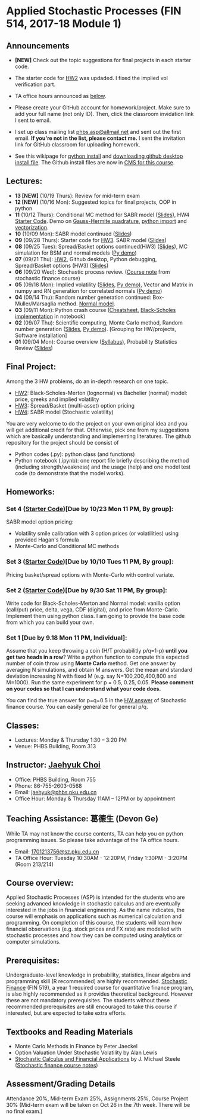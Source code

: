 # Applied Stochastic Processes (FIN 514, 2017-18 Module 1)

## Announcements
* __[NEW]__ Check out the topic suggestions for final projects in each starter code.

* The starter code for [HW2](https://github.com/PHBS-2017-ASP-Classroom/BSMmodel_Base) was updaded. I fixed the implied vol verification part.

* TA office hours announced as [below](#teaching-assistance-葛德生-devon-ge).

* Please create your GitHub account for homework/project. Make sure to add your full name (not only ID). Then, click the classroom invidation link I sent to email.

* I set up class mailing list phbs.asp@allmail.net and sent out the first email. __If you're not in the list, please contact me.__ I sent the invitation link for GitHub classroom for uploading homework.

* See this wikipage for [python install](https://github.com/PHBS/2017.M1.ASP/wiki/Python-Resources) and [downloading github desktop install file](https://github.com/PHBS/2017.M1.ASP/wiki/Github-Desktop-Download). The Github install files are now in [CMS for this course](http://cms.phbs.pku.edu.cn/claroline/document/document.php?cidReset=true&cidReq=FIN514).

## Lectures:
* __13 [NEW]__ (10/19 Thurs): Review for mid-term exam
* __12 [NEW]__ (10/16 Mon): Suggested topics for final projects, OOP in python 
* __11__ (10/12 Thurs): Conditional MC method for SABR model ([Slides](files/SABRmodel.pdf)), HW4 [Starter Code](https://github.com/PHBS-2017-ASP-Classroom/SABRModel_Base). Demo on [Gauss-Hermite quadrature](https://github.com/PHBS-2017-ASP-Classroom/SABRmodel_Base/blob/master/Demo_GHQ.ipynb), [python import](https://github.com/PHBS-2017-ASP-Classroom/SABRmodel_Base/blob/master/Demo_Advanced_Import.ipynb) and [vectorization](https://github.com/PHBS-2017-ASP-Classroom/SABRmodel_Base/blob/master/Demo_Vectorize.ipynb).
* __10__ (10/09 Mon): SABR model continued ([Slides](files/SABRmodel.pdf))
* __09__ (09/28 Thurs): Starter code for [HW3](https://github.com/PHBS-2017-ASP-Classroom/SpreadBasketOptions_Base). SABR model ([Slides](files/SABRmodel.pdf))
* __08__ (09/25 Tues): Spread/Basket options continued(HW3) ([Slides](files/SpreadBasketOption.pdf)), MC simulation for BSM and normal models ([Py demo](py/BlackScholes_MC.ipynb))
* __07__ (09/21 Thu): [HW2](https://github.com/PHBS-2017-ASP-Classroom/BSMmodel_Base), Github desktop, Python debugging, Spread/Basket options (HW3) ([Slides](files/SpreadBasketOption.pdf))
* __06__ (09/20 Wed): Stochastic process review. ([Course note]( https://github.com/PHBS/2016.M3.StoFin/blob/master/files/Notes%20Steele.pdf) from stochastic finance course)
* __05__ (09/18 Mon): Implied volatility ([Slides](files/ImpVol.pdf), [Py demo](py/BlackScholes_ImpliedVol.ipynb)), Vector and Matrix in numpy and RN generation for correlated normals ([Py demo](py/BlackScholes_VectorMatrix.ipynb))
* __04__ (09/14 Thu): Random number generation continued: Box-Muller/Marsaglia method. [Normal model](files/NormalModel.pdf).
* __03__ (09/11 Mon): Python crash course ([Cheatsheet](py/Cheatsheet_Derek_Banas.ipynb), [Black-Scholes implementation](py/BlackScholes_FunctionVsClass.ipynb) in notebook)
* __02__ (09/07 Thu): Scientific computing, Monte Carlo method, Random number generation ([Slides](files/MCmethod.pdf), [Py demo](py/MC_Demo.ipynb)). [Grouping for HW/projects, Software installation]
* __01__ (09/04 Mon): Course overview ([Syllabus](files/syllabus.pdf)), Probability Statistics Review ([Slides](files/ProbStatsReview.pdf))

## Final Project:
Among the 3 HW problems, do an in-depth research on one topic.

* [HW2](https://github.com/PHBS-2017-ASP-Classroom/BSMmodel_Base): Black-Scholes-Merton (lognormal) vs Bachelier (normal) model: price, greeks and implied volatility
* [HW3](https://github.com/PHBS-2017-ASP-Classroom/SpreadBasketOptions_Base): Spread/Basket (multi-asset) option pricing
* [HW4](https://github.com/PHBS-2017-ASP-Classroom/SABRModel_Base): SABR model (Stochastic volatility)

You are very welcome to do the project on your own original idea and you will get additional credit for that. Otherwise, pick one from my suggestions which are basically understanding and implementing literatures. The github repository for the project should be consist of

* Python codes (.py): python class (and functions)
* Python notebook (.ipynb): one report file briefly describing the method (including strength/weakness) and the usage (help) and one model test code (to demonstrate that the model works).

## Homeworks:
### __Set 4__ ([Starter Code](https://github.com/PHBS-2017-ASP-Classroom/SABRModel_Base))[Due by 10/23 Mon 11 PM, By group]:

SABR model option pricing:
* Volatility smile calibration with 3 option prices (or volatilities) using provided Hagan's formula
* Monte-Carlo and Conditional MC methods

### __Set 3__ ([Starter Code](https://github.com/PHBS-2017-ASP-Classroom/SpreadBasketOptions_Base))[Due by 10/10 Tues 11 PM, By group]:

Pricing basket/spread options with Monte-Carlo with control variate.

### __Set 2__ ([Starter Code](https://github.com/PHBS-2017-ASP-Classroom/BSMmodel_Base))[Due by 9/30 Sat 11 PM, By group]:

Write code for Black-Scholes-Merton and Normal model: vanilla option (call/put) price, delta, vega, CDF (digital), and price from Monte-Carlo. Implement them using python class. I am going to provide the base code from which you can build your own.

### __Set 1__ [Due by 9.18 Mon 11 PM, Individual]: 

Assume that you keep throwing a coin (H/T probabilitly p/q=1-p) __until you get two heads in a row__? Write a python function to compute this expected number of coin throw using __Monte Carlo__ method. Get one answer by averaging N simulations, and obtain M answers. Get the mean and standard deviation increasing N with fixed M (e.g. say N=100,200,400,800 and M=1000). Run the same experiment for p = 0.5, 0.25, 0.05. __Please comment on your codes so that I can understand what your code does.__

You can find the true answer for p=q=0.5 in the [HW answer](https://github.com/PHBS/2016.M3.StoFin/blob/master/files/StoFin_HW_Solution.pdf) of Stochastic finance course. You can easily generalize for general p/q.

## Classes: 
* Lectures: Monday & Thursday 1:30 – 3:20 PM
* Venue: PHBS Building, Room 313

## Instructor: [Jaehyuk Choi](http://www.jaehyukchoi.net/phbs_en)
* Office: PHBS Building, Room 755
* Phone: 86-755-2603-0568
* Email: jaehyuk@phbs.pku.edu.cn
* Office Hour: Monday & Thursday 11AM – 12PM or by appointment

## Teaching Assistance: 葛德生 (Devon Ge)
While TA may not know the course contents, TA can help you on python programming issues. So please take advantage of the TA office hours.
* Email: 1701213756@sz.pku.edu.cn
* TA Office Hour: Tuesday 10:30AM - 12:20PM, Friday 1:30PM - 3:20PM (Room 213/214)

## Course overview: 
Applied Stochastic Processes (ASP) is intended for the students who are
seeking advanced knowledge in stochastic calculus and are eventually interested in the jobs in
financial engineering. As the name indicates, the course will emphasis on applications such as
numerical calculation and programming. On completion of this course, the students will learn
how financial observations (e.g. stock prices and FX rate) are modelled with stochastic
processes and how they can be computed using analytics or computer simulations.

## Prerequisites: 
Undergraduate-level knowledge in probability, statistics, linear algebra and
programming skill (R recommended) are highly recommended. [Stochastic Finance](https://github.com/PHBS/2016.M3.StoFin) (FIN 519),
a year 1 required course for quantitative finance program, is also highly recommended as it
provides theoretical background. However these are not mandatory prerequisites. The
students without these recommended prerequisites are still encouraged to take this course if
interested, but are expected to take extra efforts.

##  Textbooks and Reading Materials
* Monte Carlo Methods in Finance by Peter Jaeckel
* Option Valuation Under Stochastic Volatility by Alan Lewis
* [Stochastic Calculus and Financial Applications](http://www-stat.wharton.upenn.edu/~steele/StochasticCalculus.html) by J. Michael Steele
([Stochastic finance course notes](https://github.com/PHBS/2016.M3.StoFin/blob/master/files/Notes%20Steele.pdf))

## Assessment/Grading Details
Attendance 20%, Mid-term Exam 25%, Assignments 25%, Course Project 30%
(Mid-term exam will be taken on Oct 26 in the 7th week. There will be no final exam.)
